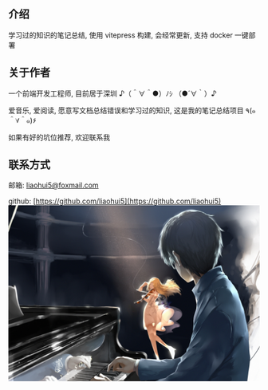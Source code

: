 ## 介绍

学习过的知识的笔记总结, 使用 vitepress 构建, 会经常更新, 支持 docker 一键部署

## 关于作者

一个前端开发工程师, 目前居于深圳 ♪（＾∀＾●）ﾉｼ （●´∀｀）♪

爱音乐, 爱阅读, 愿意写文档总结错误和学习过的知识, 这是我的笔记总结项目 ٩(๑＾∀＾๑)۶

如果有好的坑位推荐, 欢迎联系我

## 联系方式

邮箱: liaohui5@foxmail.com

github: [https://github.com/liaohui5](https://github.com/liaohui5)
![logo](https://raw.githubusercontent.com/liaohui5/images/main/images/202209201513473.jpg)
